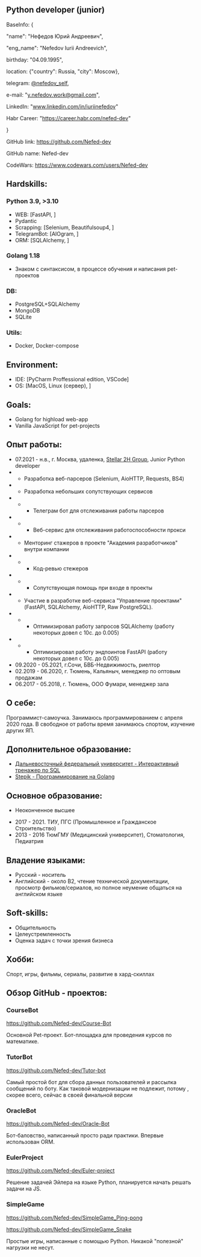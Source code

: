 ## Python developer (junior)
BaseInfo: {

"name": "Нефедов Юрий Андреевич",

"eng_name": "Nefedov Iurii Andreevich",

birthday: "04.09.1995",

location: {"country": Russia, "city": Moscow},

telegram: [@nefedov_self](https://t.me/nefedov_self),

e-mail: "y.nefedov.work@gmail.com",

LinkedIn: "www.linkedin.com/in/iuriinefedov"

Habr Career: "https://career.habr.com/nefed-dev"

}


GitHub link: https://github.com/Nefed-dev 

GitHub name: Nefed-dev

CodeWars: https://www.codewars.com/users/Nefed-dev

## Hardskills:

### Python 3.9, >3.10

- WEB: [FastAPI, ]
- Pydantic
- Scrapping: [Selenium, Beautifulsoup4, ]
- TelegramBot: [AIOgram, ]
- ORM: [SQLAlchemy, ]

### Golang 1.18
- Знаком с синтаксисом, в процессе обучения и написания pet-проектов

### DB:
- PostgreSQL+SQLAlchemy 
- MongoDB
- SQLite

### Utils: 
- Docker, Docker-compose

## Environment:
- IDE: [PyCharm Proffessional edition, VSCode]
- OS: [MacOS, Linux (сервер), ]

## Goals:
- Golang for highload web-app
- Vanilla JavaScript for pet-projects

## Опыт работы: 
- 07.2021 - н.в., г. Москва, удаленка, [Stellar 2H Group](https://career.habr.com/companies/2hst), Junior Python developer 
- - Разработка веб-парсеров (Selenium, AioHTTP, Requests, BS4)
- - Разработка небольших сопутствующих сервисов
- - - Телеграм бот для отслеживания работы парсеров
- - - Веб-сервис для отслеживания работоспособности прокси
- - Менторинг стажеров в проекте "Академия разработчиков" внутри компании
- - - Код-ревью стежеров
- - - Сопутствующая помощь при входе в проекты
- - Участие в разработке веб-сервиса "Управление проектами" (FastAPI, SQLAlchemy, AioHTTP, Raw PostgreSQL).
- - - Оптимизировал работу запросов SQLAlchemy (работу некоторых довел с 10с. до 0.005)
- - - Оптимизировал работу эндпоинтов FastAPI (работу некоторых довел с 10с. до 0.005)
- 09.2020 - 05.2021, г.Сочи, БВБ-Недвижимость, риелтор
- 02.2019 - 06.2020, г. Тюмень, Кальяныч, менеджер по оптовым продажам
- 06.2017 - 05.2018, г. Тюмень, ООО Фумари, менеджер зала

## О себе:
Программист-самоучка. Занимаюсь программированием с апреля 2020 года. В свободное от работы время занимаюсь спортом, изучение других ЯП.

## Дополнительное образование:
- [Дальневосточный федеральный университет - Интерактивный тренажер по SQL
](certificates/stepik-certificate-63054-e1af23d.pdf)
- [Stepik - Программирование на Golang](certificates/stepik-certificate-54403-ae6e225.pdf)

## Основное образование:

* Неоконченное высшее
- 2017 - 2021. ТИУ, ПГС (Промышленное и Гражданское Строительство)
- 2013 - 2016 ТюмГМУ (Медицинский университет), Стоматология, Педиатрия

## Владение языками:
- Русский - носитель
- Английский - около B2, чтение технической документации, просмотр фильмов/сериалов, но полное неумение общаться на английском языке

## Soft-skills:
- Общительность 
- Целеустремленность 
- Оценка задач с точки зрения бизнеса

## Хобби:
Спорт, игры, фильмы, сериалы, развитие в хард-скиллах

## Обзор GitHub - проектов: 
### CourseBot
https://github.com/Nefed-dev/Course-Bot

Основной Pet-проект. Бот-площадка для проведения курсов по математике.

### TutorBot
https://github.com/Nefed-dev/Tutor-bot

Самый простой бот для сбора данных пользователей и рассылка сообщений по боту. Как таковой модернизации не подлежит, потому
, скорее всего, сейчас в своей финальной версии

### OracleBot
https://github.com/Nefed-dev/Oracle-Bot

Бот-баловство, написанный просто ради практики. Впервые использован ORM. 

### EulerProject
https://github.com/Nefed-dev/Euler-project

Решение задачей Эйлера на языке Python, планируется начать решать задачи на JS. 

### SimpleGame
https://github.com/Nefed-dev/SimpleGame_Ping-pong

https://github.com/Nefed-dev/SimpleGame_Snake

Простые игры, написанные с помощью Python. Никакой "полезной" нагрузки не несут. 

